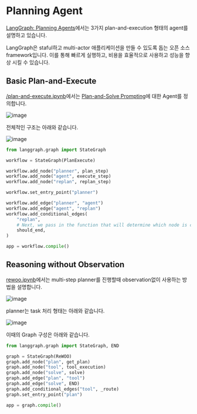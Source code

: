 # Planning Agent
[LangGraph: Planning Agents](https://www.youtube.com/watch?v=uRya4zRrRx4)에서는 3가지 plan-and-execution 형태의 agent를 설명하고 있습니다. 

LangGraph은 staful하고 multi-actor 애플리케이션을 만들 수 있도록 돕는 오픈 소스 framework입니다. 이를 통해 빠르게 실행하고, 비용을 효율적으로 사용하고 성능을 향상 시킬 수 있습니다. 

## Basic Plan-and-Execute

[/plan-and-execute.ipynb](https://github.com/langchain-ai/langgraph/blob/main/examples/plan-and-execute/plan-and-execute.ipynb)에서는 [Plan-and-Solve Prompting](https://arxiv.org/abs/2305.04091)에 대한 Agent를 정의합니다.

![image](https://github.com/kyopark2014/llm-agent/assets/52392004/a97d0764-2891-4454-8854-522ef3249e44)

전체적인 구조는 아래와 같습니다. 

![image](https://github.com/kyopark2014/llm-agent/assets/52392004/3a311023-53d7-464a-b4a0-655c558bc058)

```python
from langgraph.graph import StateGraph

workflow = StateGraph(PlanExecute)

workflow.add_node("planner", plan_step)
workflow.add_node("agent", execute_step)
workflow.add_node("replan", replan_step)

workflow.set_entry_point("planner")

workflow.add_edge("planner", "agent")
workflow.add_edge("agent", "replan")
workflow.add_conditional_edges(
    "replan",
    # Next, we pass in the function that will determine which node is called next.
    should_end,
)

app = workflow.compile()
```


## Reasoning without Observation

[rewoo.ipynb](https://github.com/langchain-ai/langgraph/blob/main/examples/rewoo/rewoo.ipynb)에서는 multi-step planner를 진행할때 observation없이 사용하는 방법을 설명합니다.

![image](https://github.com/kyopark2014/llm-agent/assets/52392004/ece962bf-d13a-459a-b547-23fc1dd018fc)

planner는 task 처리 형태는 아래와 같습니다. 

![image](https://github.com/kyopark2014/llm-agent/assets/52392004/3ff28ecd-67ff-4500-a8cb-8a7758de92be)

이때의 Graph 구성은 아래와 같습니다. 

```python
from langgraph.graph import StateGraph, END

graph = StateGraph(ReWOO)
graph.add_node("plan", get_plan)
graph.add_node("tool", tool_execution)
graph.add_node("solve", solve)
graph.add_edge("plan", "tool")
graph.add_edge("solve", END)
graph.add_conditional_edges("tool", _route)
graph.set_entry_point("plan")

app = graph.compile()
```


